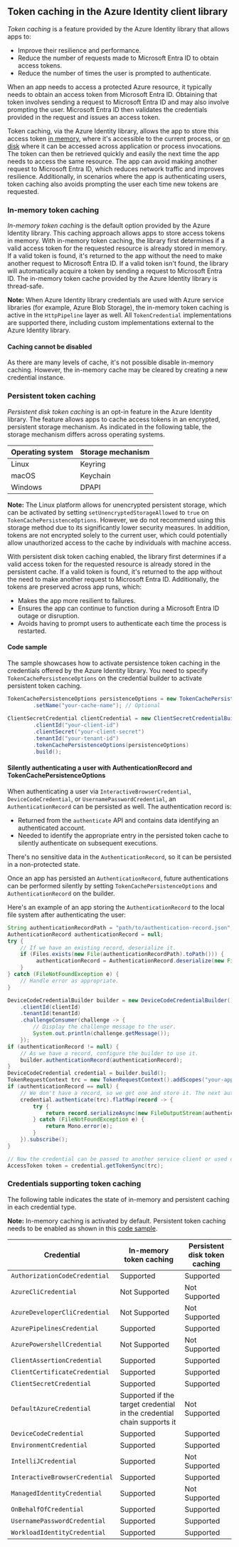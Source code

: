 ## Token caching in the Azure Identity client library

*Token caching* is a feature provided by the Azure Identity library that allows apps to:

- Improve their resilience and performance.
- Reduce the number of requests made to Microsoft Entra ID to obtain access tokens.
- Reduce the number of times the user is prompted to authenticate.

When an app needs to access a protected Azure resource, it typically needs to obtain an access token from Microsoft Entra ID. Obtaining that token involves sending a request to Microsoft Entra ID and may also involve prompting the user. Microsoft Entra ID then validates the credentials provided in the request and issues an access token.

Token caching, via the Azure Identity library, allows the app to store this access token [in memory](#in-memory-token-caching), where it's accessible to the current process, or [on disk](#persistent-token-caching) where it can be accessed across application or process invocations. The token can then be retrieved quickly and easily the next time the app needs to access the same resource. The app can avoid making another request to Microsoft Entra ID, which reduces network traffic and improves resilience. Additionally, in scenarios where the app is authenticating users, token caching also avoids prompting the user each time new tokens are requested.

### In-memory token caching

*In-memory token caching* is the default option provided by the Azure Identity library. This caching approach allows apps to store access tokens in memory. With in-memory token caching, the library first determines if a valid access token for the requested resource is already stored in memory. If a valid token is found, it's returned to the app without the need to make another request to Microsoft Entra ID. If a valid token isn't found, the library will automatically acquire a token by sending a request to Microsoft Entra ID. The in-memory token cache provided by the Azure Identity library is thread-safe.

**Note:** When Azure Identity library credentials are used with Azure service libraries (for example, Azure Blob Storage), the in-memory token caching is active in the `HttpPipeline` layer as well. All `TokenCredential` implementations are supported there, including custom implementations external to the Azure Identity library.

#### Caching cannot be disabled

As there are many levels of cache, it's not possible disable in-memory caching. However, the in-memory cache may be cleared by creating a new credential instance.

### Persistent token caching

*Persistent disk token caching* is an opt-in feature in the Azure Identity library. The feature allows apps to cache access tokens in an encrypted, persistent storage mechanism. As indicated in the following table, the storage mechanism differs across operating systems.

| Operating system | Storage mechanism |
|------------------|-------------------|
| Linux            | Keyring           |
| macOS            | Keychain          |
| Windows          | DPAPI             |

**Note:** The Linux platform allows for unencrypted persistent storage, which can be activated by setting `setUnencryptedStorageAllowed` to `true` on `TokenCachePersistenceOptions`. However, we do not recommend using this storage method due to its significantly lower security measures. In addition, tokens are not encrypted solely to the current user, which could potentially allow unauthorized access to the cache by individuals with machine access.

With persistent disk token caching enabled, the library first determines if a valid access token for the requested resource is already stored in the persistent cache. If a valid token is found, it's returned to the app without the need to make another request to Microsoft Entra ID. Additionally, the tokens are preserved across app runs, which:

- Makes the app more resilient to failures.
- Ensures the app can continue to function during a Microsoft Entra ID outage or disruption.
- Avoids having to prompt users to authenticate each time the process is restarted.

#### Code sample

The sample showcases how to activate persistence token caching in the credentials offered by the Azure Identity library. You need to specify `TokenCachePersistenceOptions` on the credential builder to activate persistent token caching.

```java 
TokenCachePersistenceOptions persistenceOptions = new TokenCachePersistenceOptions()
        .setName("your-cache-name"); // Optional
        
ClientSecretCredential clientCredential = new ClientSecretCredentialBuilder()
        .clientId("your-client-id")
        .clientSecret("your-client-secret")
        .tenantId("your-tenant-id")
        .tokenCachePersistenceOptions(persistenceOptions)
        .build();
```

#### Silently authenticating a user with AuthenticationRecord and TokenCachePersistenceOptions
When authenticating a user via `InteractiveBrowserCredential`, `DeviceCodeCredential`, or `UsernamePasswordCredential`, an `AuthenticationRecord` can be persisted as well. The authentication record is:

- Returned from the `authenticate` API and contains data identifying an authenticated account.
- Needed to identify the appropriate entry in the persisted token cache to silently authenticate on subsequent executions.

There's no sensitive data in the `AuthenticationRecord`, so it can be persisted in a non-protected state.

Once an app has persisted an `AuthenticationRecord`, future authentications can be performed silently by setting `TokenCachePersistenceOptions` and `AuthenticationRecord` on the builder.

Here's an example of an app storing the `AuthenticationRecord` to the local file system after authenticating the user:

```java com.azure.identity.silentauthentication
String authenticationRecordPath = "path/to/authentication-record.json";
AuthenticationRecord authenticationRecord = null;
try {
    // If we have an existing record, deserialize it.
    if (Files.exists(new File(authenticationRecordPath).toPath())) {
         authenticationRecord = AuthenticationRecord.deserialize(new FileInputStream(authenticationRecordPath));
    }
} catch (FileNotFoundException e) {
    // Handle error as appropriate.
}

DeviceCodeCredentialBuilder builder = new DeviceCodeCredentialBuilder()
    .clientId(clientId)
    .tenantId(tenantId)
    .challengeConsumer(challenge -> {
        // Display the challenge message to the user.
        System.out.println(challenge.getMessage());
    });
if (authenticationRecord != null) {
    // As we have a record, configure the builder to use it.
    builder.authenticationRecord(authenticationRecord);
}
DeviceCodeCredential credential = builder.build();
TokenRequestContext trc = new TokenRequestContext().addScopes("your-appropriate-scope");
if (authenticationRecord == null) {
    // We don't have a record, so we get one and store it. The next authentication will use it.
    credential.authenticate(trc).flatMap(record -> {
        try {
            return record.serializeAsync(new FileOutputStream(authenticationRecordPath));
        } catch (FileNotFoundException e) {
            return Mono.error(e);
        }
    }).subscribe();
}

// Now the credential can be passed to another service client or used directly.
AccessToken token = credential.getTokenSync(trc);

```

### Credentials supporting token caching

The following table indicates the state of in-memory and persistent caching in each credential type.

**Note:** In-memory caching is activated by default. Persistent token caching needs to be enabled as shown in this [code sample](#code-sample).

| Credential                     | In-memory token caching                                                 | Persistent disk token caching |
|--------------------------------|-------------------------------------------------------------------------|-------------------------------|
| `AuthorizationCodeCredential`  | Supported                                                               | Supported                     |
| `AzureCliCredential`           | Not Supported                                                           | Not Supported                 |
| `AzureDeveloperCliCredential`  | Not Supported                                                           | Not Supported                 |
| `AzurePipelinesCredential`     | Supported                                                               | Supported                     | 
| `AzurePowershellCredential`    | Not Supported                                                           | Not Supported                 |
| `ClientAssertionCredential`    | Supported                                                               | Supported                     |
| `ClientCertificateCredential`  | Supported                                                               | Supported                     |
| `ClientSecretCredential`       | Supported                                                               | Supported                     |
| `DefaultAzureCredential`       | Supported if the target credential in the credential chain supports it  | Not Supported                 |
| `DeviceCodeCredential`         | Supported                                                               | Supported                     |
| `EnvironmentCredential`        | Supported                                                               | Supported                     |
| `IntelliJCredential`           | Supported                                                               | Not Supported                 |
| `InteractiveBrowserCredential` | Supported                                                               | Supported                     |
| `ManagedIdentityCredential`    | Supported                                                               | Not Supported                 |
| `OnBehalfOfCredential`         | Supported                                                               | Supported                     |
| `UsernamePasswordCredential`   | Supported                                                               | Supported                     |
| `WorkloadIdentityCredential`   | Supported                                                               | Supported                     |
